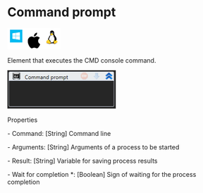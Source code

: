 # Command prompt

![](<../../../.gitbook/assets/image (87).png>)

Element that executes the CMD console command.

![](<../../../.gitbook/assets/1 (82).png>)

Properties

&#x20;\- Command: \[String] Command line

&#x20;\- Arguments: \[String] Arguments of a process to be started

&#x20;\- Result: \[String] Variable for saving process results

&#x20;\- Wait for completion \*: \[Boolean] Sign of waiting for the process completion
